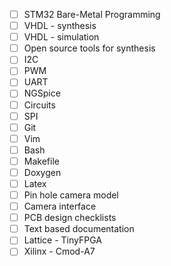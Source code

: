 * [ ] STM32 Bare-Metal Programming
* [ ] VHDL - synthesis
* [ ] VHDL - simulation
* [ ] Open source tools for synthesis
* [ ] I2C
* [ ] PWM
* [ ] UART
* [ ] NGSpice
* [ ] Circuits
* [ ] SPI
* [ ] Git
* [ ] Vim
* [ ] Bash
* [ ] Makefile
* [ ] Doxygen
* [ ] Latex
* [ ] Pin hole camera model
* [ ] Camera interface
* [ ] PCB design checklists
* [ ] Text based documentation
* [ ] Lattice - TinyFPGA
* [ ] Xilinx - Cmod-A7
